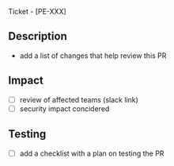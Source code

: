 Ticket - [PE-XXX]

## Description

- add a list of changes that help review this PR
  
## Impact
- [ ] review of affected teams (slack link)
- [ ] security impact concidered

## Testing

- [ ] add a checklist with a plan on testing the PR